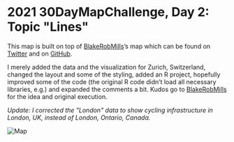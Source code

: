 # 2021 30DayMapChallenge, Day 2: Topic "Lines"

This map is built on top of [BlakeRobMills](https://twitter.com/BlakeRobMills)’s map which can be found on [Twitter](https://twitter.com/BlakeRobMills/status/1455691876091170820) and on [GitHub](https://github.com/BlakeRMills/30DayMapChallenge).

I merely added the data and the visualization for Zurich, Switzerland, changed the layout and some of the styling, added an R project, hopefully improved some of the code (the original R code didn’t load all necessary libraries, e.g.) and expanded the comments a bit. Kudos go to [BlakeRobMills](https://twitter.com/BlakeRobMills) for the idea and original execution.

*Update: I corrected the "London" data to show cycling infrastructure in London, UK, instead of London, Ontario, Canada.*

![Map](https://github.com/rastrau/30DayMapChallenge/blob/main/Day%202%20(Lines)/30day%20map%20challenge%20-%20day%202%20-%20lines.png)

